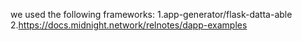 we used the following frameworks:
1.app-generator/flask-datta-able 
2.https://docs.midnight.network/relnotes/dapp-examples
